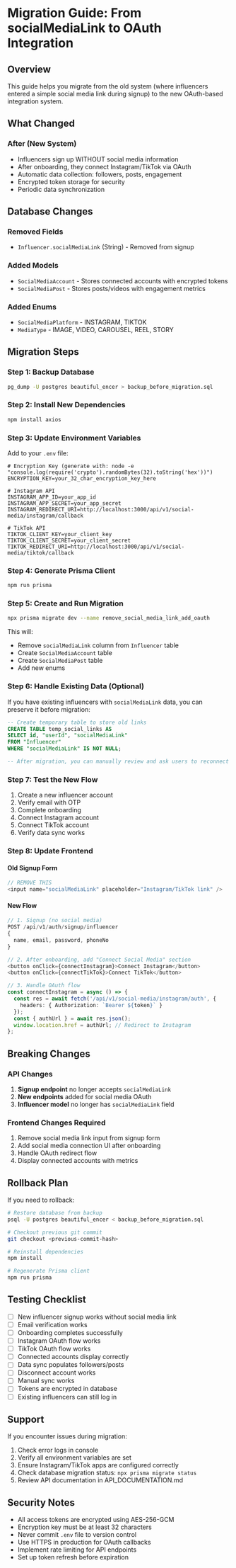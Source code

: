 # Migration Guide: From socialMediaLink to OAuth Integration

## Overview

This guide helps you migrate from the old system (where influencers entered a simple social media link during signup) to the new OAuth-based integration system.

## What Changed



### After (New System)
- Influencers sign up WITHOUT social media information
- After onboarding, they connect Instagram/TikTok via OAuth
- Automatic data collection: followers, posts, engagement
- Encrypted token storage for security
- Periodic data synchronization

## Database Changes

### Removed Fields
- `Influencer.socialMediaLink` (String) - Removed from signup

### Added Models
- `SocialMediaAccount` - Stores connected accounts with encrypted tokens
- `SocialMediaPost` - Stores posts/videos with engagement metrics

### Added Enums
- `SocialMediaPlatform` - INSTAGRAM, TIKTOK
- `MediaType` - IMAGE, VIDEO, CAROUSEL, REEL, STORY

## Migration Steps

### Step 1: Backup Database
```bash
pg_dump -U postgres beautiful_encer > backup_before_migration.sql
```

### Step 2: Install New Dependencies
```bash
npm install axios
```

### Step 3: Update Environment Variables
Add to your `.env` file:
```env
# Encryption Key (generate with: node -e "console.log(require('crypto').randomBytes(32).toString('hex'))")
ENCRYPTION_KEY=your_32_char_encryption_key_here

# Instagram API
INSTAGRAM_APP_ID=your_app_id
INSTAGRAM_APP_SECRET=your_app_secret
INSTAGRAM_REDIRECT_URI=http://localhost:3000/api/v1/social-media/instagram/callback

# TikTok API
TIKTOK_CLIENT_KEY=your_client_key
TIKTOK_CLIENT_SECRET=your_client_secret
TIKTOK_REDIRECT_URI=http://localhost:3000/api/v1/social-media/tiktok/callback
```

### Step 4: Generate Prisma Client
```bash
npm run prisma
```

### Step 5: Create and Run Migration
```bash
npx prisma migrate dev --name remove_social_media_link_add_oauth
```

This will:
- Remove `socialMediaLink` column from `Influencer` table
- Create `SocialMediaAccount` table
- Create `SocialMediaPost` table
- Add new enums

### Step 6: Handle Existing Data (Optional)

If you have existing influencers with `socialMediaLink` data, you can preserve it before migration:

```sql
-- Create temporary table to store old links
CREATE TABLE temp_social_links AS
SELECT id, "userId", "socialMediaLink"
FROM "Influencer"
WHERE "socialMediaLink" IS NOT NULL;

-- After migration, you can manually review and ask users to reconnect
```

### Step 7: Test the New Flow
1. Create a new influencer account
2. Verify email with OTP
3. Complete onboarding
4. Connect Instagram account
5. Connect TikTok account
6. Verify data sync works

### Step 8: Update Frontend

#### Old Signup Form
```typescript
// REMOVE THIS
<input name="socialMediaLink" placeholder="Instagram/TikTok link" />
```

#### New Flow
```typescript
// 1. Signup (no social media)
POST /api/v1/auth/signup/influencer
{
  name, email, password, phoneNo
}

// 2. After onboarding, add "Connect Social Media" section
<button onClick={connectInstagram}>Connect Instagram</button>
<button onClick={connectTikTok}>Connect TikTok</button>

// 3. Handle OAuth flow
const connectInstagram = async () => {
  const res = await fetch('/api/v1/social-media/instagram/auth', {
    headers: { Authorization: `Bearer ${token}` }
  });
  const { authUrl } = await res.json();
  window.location.href = authUrl; // Redirect to Instagram
};
```

## Breaking Changes

### API Changes
1. **Signup endpoint** no longer accepts `socialMediaLink`
2. **New endpoints** added for social media OAuth
3. **Influencer model** no longer has `socialMediaLink` field

### Frontend Changes Required
1. Remove social media link input from signup form
2. Add social media connection UI after onboarding
3. Handle OAuth redirect flow
4. Display connected accounts with metrics

## Rollback Plan

If you need to rollback:

```bash
# Restore database from backup
psql -U postgres beautiful_encer < backup_before_migration.sql

# Checkout previous git commit
git checkout <previous-commit-hash>

# Reinstall dependencies
npm install

# Regenerate Prisma client
npm run prisma
```

## Testing Checklist

- [ ] New influencer signup works without social media link
- [ ] Email verification works
- [ ] Onboarding completes successfully
- [ ] Instagram OAuth flow works
- [ ] TikTok OAuth flow works
- [ ] Connected accounts display correctly
- [ ] Data sync populates followers/posts
- [ ] Disconnect account works
- [ ] Manual sync works
- [ ] Tokens are encrypted in database
- [ ] Existing influencers can still log in

## Support

If you encounter issues during migration:
1. Check error logs in console
2. Verify all environment variables are set
3. Ensure Instagram/TikTok apps are configured correctly
4. Check database migration status: `npx prisma migrate status`
5. Review API documentation in API_DOCUMENTATION.md

## Security Notes

- All access tokens are encrypted using AES-256-GCM
- Encryption key must be at least 32 characters
- Never commit `.env` file to version control
- Use HTTPS in production for OAuth callbacks
- Implement rate limiting for API endpoints
- Set up token refresh before expiration
